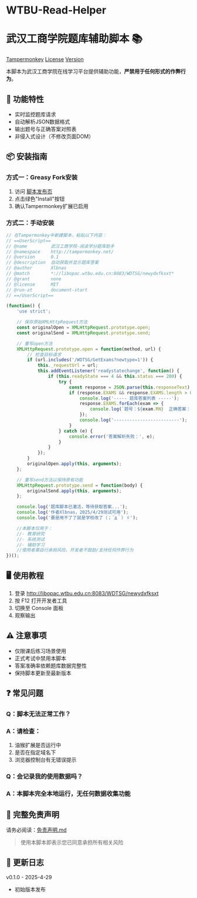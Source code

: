 # WTBU-Read-Helper
# 武汉工商学院题库辅助脚本 📚

[Tampermonkey](https://img.shields.io/badge/Tampermonkey-4.8+-blue.svg)
[License](https://img.shields.io/badge/License-MIT-green.svg)
[Version](https://img.shields.io/badge/Version-0.1.0-orange.svg)

本脚本为武汉工商学院在线学习平台提供辅助功能，​**严禁用于任何形式的作弊行为**。

## 🚀 功能特性
- 实时监控题库请求
- 自动解析JSON数据格式
- 输出题号与正确答案对照表
- 非侵入式设计（不修改页面DOM）

## 📦 安装指南
### 方式一：Greasy Fork安装
1. 访问 [脚本发布页](https://greasyfork.org/zh-CN/scripts/534327-%E6%AD%A6%E6%B1%89%E5%B7%A5%E5%95%86%E5%AD%A6%E9%99%A2-%E9%98%85%E8%AF%BB%E5%AD%A6%E5%88%86%E9%A2%98%E5%BA%93%E5%8A%A9%E6%89%8B)
2. 点击绿色"Install"按钮
3. 确认Tampermonkey扩展已启用

### 方式二：手动安装
```javascript
// 在Tampermonkey中新建脚本，粘贴以下内容：
// ==UserScript==
// @name         武汉工商学院-阅读学分题库助手
// @namespace    http://tampermonkey.net/
// @version      0.1
// @description  自动获取并显示题库答案
// @author       Xlbnas
// @match        *://libopac.wtbu.edu.cn:8083/WDTSG/newydxfksxt*
// @grant        none
// @license      MIT
// @run-at       document-start
// ==/UserScript==

(function() {
    'use strict';

    // 保存原始XMLHttpRequest方法
    const originalOpen = XMLHttpRequest.prototype.open;
    const originalSend = XMLHttpRequest.prototype.send;

    // 重写open方法
    XMLHttpRequest.prototype.open = function(method, url) {
        // 检查目标请求
        if (url.includes('/WDTSG/GetExams?newtype=1')) {
            this._requestUrl = url;
            this.addEventListener('readystatechange', function() {
                if (this.readyState === 4 && this.status === 200) {
                    try {
                        const response = JSON.parse(this.responseText);
                        if (response.EXAMS && response.EXAMS.length > 0) {
                            console.log('----- 题库答案列表 -----');
                            response.EXAMS.forEach(exam => {
                                console.log(`题号：${exam.RN}  正确答案：${exam.RIGHTANSWER}`);
                            });
                            console.log('-------------------------');
                        }
                    } catch (e) {
                        console.error('答案解析失败：', e);
                    }
                }
            });
        }
        originalOpen.apply(this, arguments);
    };

    // 重写send方法以保持原有功能
    XMLHttpRequest.prototype.send = function(body) {
        originalSend.apply(this, arguments);
    };

    console.log('题库脚本已激活，等待获取答案...');
    console.log('作者Xlbnas，2025/4/29测试可用');
    console.log('要是用不了了就是学校改了（；´д｀）ゞ');

    //本脚本仅用于：
    //- 教育研究
    //- 系统测试
    //- 辅助学习
    //使用者需自行承担风险，开发者不鼓励/支持任何作弊行为
})();
```
## 🖥 使用教程
1. 登录 http://libopac.wtbu.edu.cn:8083/WDTSG/newydxfksxt
2. 按 F12 打开开发者工具
3. 切换至 Console 面板
4. 观察输出

## ⚠️ 注意事项
- 仅限课后练习场景使用
- 正式考试中禁用本脚本
- 答案准确率依赖题库数据完整性
- 保持脚本更新至最新版本

## ❓ 常见问题
### Q：脚本无法正常工作？
### A：请检查：

1. 油猴扩展是否运行中
2. 是否在指定域名下
3. 浏览器控制台有无错误提示
### Q：会记录我的使用数据吗？
### A：本脚本完全本地运行，无任何数据收集功能

## 📜 完整免责声明
请务必阅读：[免责声明.md](./DISCLAIMER.md)
> 使用本脚本即表示您已同意承担所有相关风险

## 📆 更新日志
v0.1.0 - 2025-4-29
- 初始版本发布

